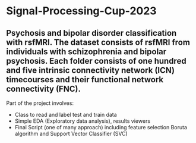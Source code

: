 # Signal-Processing-Cup-2023

## Psychosis and bipolar disorder classification with rsfMRI. The dataset consists of rsfMRI from individuals with schizophrenia and bipolar psychosis. Each folder consists of one hundred and five intrinsic connectivity network (ICN) timecourses and their functional network connectivity (FNC).


Part of the project involves:
* Class to read and label test and train data 
* Simple EDA (Exploratory data analysis), results viewers 
* Final Script (one of many approach) including feature selection Boruta algorithm and Support Vector Classifier (SVC) 
